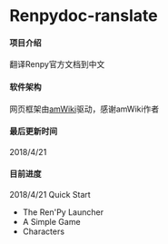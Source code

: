 # Renpydoc-ranslate

#### 项目介绍
翻译Renpy官方文档到中文

#### 软件架构
网页框架由[amWiki](http://amwiki.org/)驱动，感谢amWiki作者

#### 最后更新时间
2018/4/21

#### 目前进度
2018/4/21
Quick Start     
   - The Ren'Py Launcher
   - A Simple Game
   - Characters
